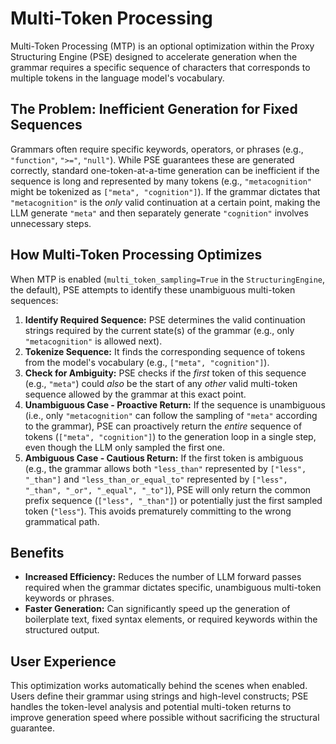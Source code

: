 # Multi-Token Processing

Multi-Token Processing (MTP) is an optional optimization within the Proxy Structuring Engine (PSE) designed to accelerate generation when the grammar requires a specific sequence of characters that corresponds to multiple tokens in the language model's vocabulary.

## The Problem: Inefficient Generation for Fixed Sequences

Grammars often require specific keywords, operators, or phrases (e.g., `"function"`, `">="`, `"null"`). While PSE guarantees these are generated correctly, standard one-token-at-a-time generation can be inefficient if the sequence is long and represented by many tokens (e.g., `"metacognition"` might be tokenized as `["meta", "cognition"]`). If the grammar dictates that `"metacognition"` is the *only* valid continuation at a certain point, making the LLM generate `"meta"` and then separately generate `"cognition"` involves unnecessary steps.

## How Multi-Token Processing Optimizes

When MTP is enabled (`multi_token_sampling=True` in the `StructuringEngine`, the default), PSE attempts to identify these unambiguous multi-token sequences:

1.  **Identify Required Sequence:** PSE determines the valid continuation strings required by the current state(s) of the grammar (e.g., only `"metacognition"` is allowed next).
2.  **Tokenize Sequence:** It finds the corresponding sequence of tokens from the model's vocabulary (e.g., `["meta", "cognition"]`).
3.  **Check for Ambiguity:** PSE checks if the *first* token of this sequence (e.g., `"meta"`) could *also* be the start of any *other* valid multi-token sequence allowed by the grammar at this exact point.
4.  **Unambiguous Case - Proactive Return:** If the sequence is unambiguous (i.e., only `"metacognition"` can follow the sampling of `"meta"` according to the grammar), PSE can proactively return the *entire* sequence of tokens (`["meta", "cognition"]`) to the generation loop in a single step, even though the LLM only sampled the first one.
5.  **Ambiguous Case - Cautious Return:** If the first token is ambiguous (e.g., the grammar allows both `"less_than"` represented by `["less", "_than"]` and `"less_than_or_equal_to"` represented by `["less", "_than", "_or", "_equal", "_to"]`), PSE will only return the common prefix sequence (`["less", "_than"]`) or potentially just the first sampled token (`"less"`). This avoids prematurely committing to the wrong grammatical path.

## Benefits

*   **Increased Efficiency:** Reduces the number of LLM forward passes required when the grammar dictates specific, unambiguous multi-token keywords or phrases.
*   **Faster Generation:** Can significantly speed up the generation of boilerplate text, fixed syntax elements, or required keywords within the structured output.

## User Experience

This optimization works automatically behind the scenes when enabled. Users define their grammar using strings and high-level constructs; PSE handles the token-level analysis and potential multi-token returns to improve generation speed where possible without sacrificing the structural guarantee.